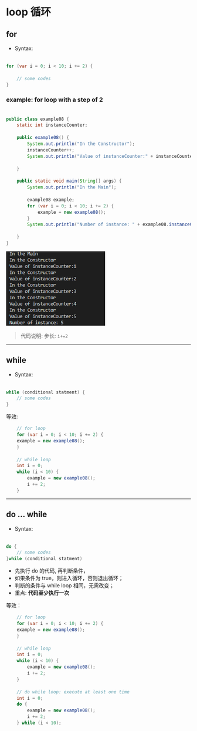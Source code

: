 # loop 循环

## for

- Syntax:

```java

for (var i = 0; i < 10; i += 2) {

    // some codes
}

```

### example: for loop with a step of 2

```java

public class example08 {
    static int instanceCounter;

    public example08() {
        System.out.println("In the Constructor");
        instanceCounter++;
        System.out.println("Value of instanceCounter:" + instanceCounter);

    }

    public static void main(String[] args) {
        System.out.println("In the Main");

        example08 example;
        for (var i = 0; i < 10; i += 2) {
            example = new example08();
        }
        System.out.println("Number of instance: " + example08.instanceCounter);

    }
}

```

![实例效果](/note/pic/lesson08/lesson08_01.png)

> 代码说明:
> 步长: `i+=2`

---

## while

- Syntax:

```java

while (conditional statment) {
    // some codes
}

```

等效:

```java
    // for loop
    for (var i = 0; i < 10; i += 2) {
    example = new example08();
    }

    // while loop
    int i = 0;
    while (i < 10) {
        example = new example08();
        i += 2;
    }

```

---

## do ... while

- Syntax:

```java

do {
    // some codes
}while (conditional statment)

```

- 先执行 do 的代码, 再判断条件，
- 如果条件为 true，则进入循环，否则退出循环；
- 判断的条件与 while loop 相同，无需改变；
- 重点: **代码至少执行一次**

等效：

```java
    // for loop
    for (var i = 0; i < 10; i += 2) {
    example = new example08();
    }

    // while loop
    int i = 0;
    while (i < 10) {
        example = new example08();
        i += 2;
    }

    // do while loop: execute at least one time
    int i = 0;
    do {
        example = new example08();
        i += 2;
    } while (i < 10);

```
